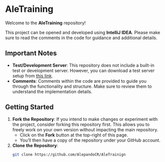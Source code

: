 # AleTraining

Welcome to the **AleTraining** repository!

This project can be opened and developed using **IntelliJ IDEA**. Please make sure to read the comments in the code for guidance and additional details.

## Important Notes

- **Test/Development Server**: This repository does not include a built-in test or development server. However, you can download a test server setup from [this link](https://www.mediafire.com/file/vdqsbvr2kpotbm1/TestServer1.21_-_Trial.rar/file).
- **Comments**: Comments within the code are provided to guide you through the functionality and structure. Make sure to review them to understand the implementation details.

## Getting Started

1. **Fork the Repository**: If you intend to make changes or experiment with the project, consider forking this repository first. This allows you to freely work on your own version without impacting the main repository.
    - Click on the **Fork** button at the top-right of this page.
    - You’ll then have a copy of the repository under your GitHub account.
2. **Clone the Repository**:
   ```bash
   git clone https://github.com/AlepandoCR/AleTrainign
